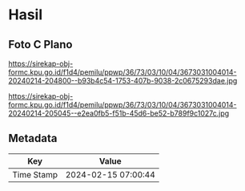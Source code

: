 # Hasil

## Foto C Plano

https://sirekap-obj-formc.kpu.go.id/f1d4/pemilu/ppwp/36/73/03/10/04/3673031004014-20240214-204800--b93b4c54-1753-407b-9038-2c0675293dae.jpg

https://sirekap-obj-formc.kpu.go.id/f1d4/pemilu/ppwp/36/73/03/10/04/3673031004014-20240214-205045--e2ea0fb5-f51b-45d6-be52-b789f9c1027c.jpg


## Metadata

| Key        | Value               |
| ---------- | ------------------- |
| Time Stamp | 2024-02-15 07:00:44 |



